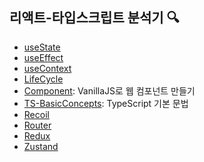 ## 리액트-타입스크립트 분석기 🔍

- [useState](https://github.com/minjeongss/React-Ts-Practice/tree/main/useState)
- [useEffect](https://github.com/minjeongss/React-Ts-Practice/tree/main/useEffect)
- [useContext](https://github.com/minjeongss/React-Ts-Practice/tree/main/useContext)
- [LifeCycle](https://github.com/minjeongss/React-Ts-Practice/tree/main/LifeCycle)
- [Component](https://github.com/minjeongss/React-Ts-Practice/tree/main/Component): VanillaJS로 웹 컴포넌트 만들기
- [TS-BasicConcepts](https://github.com/minjeongss/React-Ts-Practice/tree/main/TS-BasicConcepts): TypeScript 기본 문법
- [Recoil](https://github.com/minjeongss/React-Ts-Practice/tree/main/Recoil)
- [Router](https://github.com/minjeongss/React-Ts-Practice/tree/main/Router)
- [Redux](https://github.com/minjeongss/React-Ts-Practice/tree/main/Redux)
- [Zustand]()
